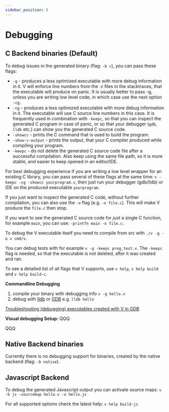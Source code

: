 ```yaml
---
sidebar_position: 8
---
```


# Debugging

## C Backend binaries (Default)

To debug issues in the generated binary (flag: `-b c`), you can pass these flags:

- `-g` - produces a less optimized executable with more debug information in it.
    V will enforce line numbers from the .v files in the stacktraces, that the
    executable will produce on panic. It is usually better to pass -g, unless
    you are writing low level code, in which case use the next option `-cg`.
- `-cg` - produces a less optimized executable with more debug information in it.
	The executable will use C source line numbers in this case. It is frequently
    used in combination with `-keepc`, so that you can inspect the generated
    C program in case of panic, or so that your debugger (`gdb`, `lldb` etc.)
    can show you the generated C source code.
- `-showcc` - prints the C command that is used to build the program.
- `-show-c-output` - prints the output, that your C compiler produced
    while compiling your program.
- `-keepc` - do not delete the generated C source code file after a successful
    compilation. Also keep using the same file path, so it is more stable,
    and easier to keep opened in an editor/IDE.

For best debugging experience if you are writing a low level wrapper for an existing
C library, you can pass several of these flags at the same time:
`v -keepc -cg -showcc yourprogram.v`, then just run your debugger (gdb/lldb) or IDE
on the produced executable `yourprogram`.

If you just want to inspect the generated C code,
without further compilation, you can also use the `-o` flag (e.g. `-o file.c`).
This will make V produce the `file.c` then stop.

If you want to see the generated C source code for *just* a single C function,
for example `main`, you can use: `-printfn main -o file.c`.

To debug the V executable itself you need to compile from src with `./v -g -o v cmd/v`.

You can debug tests with for example `v -g -keepc prog_test.v`. The `-keepc` flag is needed,
so that the executable is not deleted, after it was created and ran.

To see a detailed list of all flags that V supports,
use `v help`, `v help build` and `v help build-c`.

**Commandline Debugging**

1. compile your binary with debugging info `v -g hello.v`
2. debug with [lldb](https://lldb.llvm.org) or [GDB](https://www.gnu.org/software/gdb/) e.g. `lldb hello`

[Troubleshooting (debugging) executables created with V in GDB](https://github.com/vlang/v/wiki/Troubleshooting-(debugging)-executables-created-with-V-in-GDB)

**Visual debugging Setup:**
QQQ
<!-- * [Visual Studio Code](vscode.md) -->
QQQ
## Native Backend binaries

Currently there is no debugging support for binaries, created by the
native backend (flag: `-b native`).

## Javascript Backend

To debug the generated Javascript output you can activate source maps:
`v -b js -sourcemap hello.v -o hello.js`

For all supported options check the latest help:
`v help build-js`
